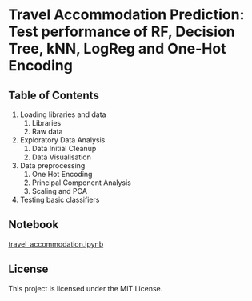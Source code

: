 # Travel Accommodation Prediction: Test performance of RF, Decision Tree,  kNN,  LogReg  and One-Hot Encoding

## Table of Contents

1. Loading libraries and data
   1. Libraries
   2. Raw data
2. Exploratory Data Analysis
   1. Data Initial Cleanup
   2. Data Visualisation
3. Data preprocessing
   1. One Hot Encoding
   2. Principal Component Analysis
   3. Scaling and PCA
4. Testing basic classifiers

## Notebook
[travel_accommodation.ipynb](travel_accommodation.ipynb)

## License
This project is licensed under the MIT License.
